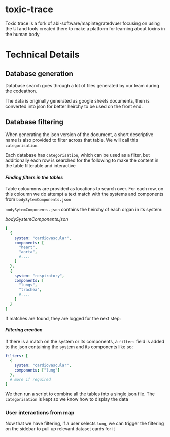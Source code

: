 # toxic-trace

Toxic trace is a fork of abi-software/mapintegratedvuer focusing on using the UI and tools created there to make a platform for learning about toxins in the human body



# Technical Details


## Database generation

Database search goes through a lot of files generated by our team during the codeathon.

The data is originally generated as google sheets documents, then is converted into json for better heirchy to be used on the front end.

## Database filtering

When generating the json version of the document, a short descriptive name is also provided to filter across that table. We will call this `categorisation`.

Each database has `categorisation`, which can be used as a filter, but additionally each row is searched for the following to make the content in the table filterable and interactive

#### *Finding filters in the tables*
Table coloumnns are provided as locations to search over. For each row, on this coloumn we do attempt a text match with the systems and components from `bodySytemComponents.json` 

`bodySytemComponents.json` contains the heirchy of each organ in its system:

_bodySystemComponents.json_
```yaml
[
  {
    system: "cardiovascular",
    components: [
      "heart",
      "aorta",
      #....
    ]
  },
  {
    system: "respiratory",
    components: [
      "lungs",
      "trachea",
      #....
    ]
  }
]
```

If matches are found, they are logged for the next step:

#### *Filtering creation*

If there is a match on the system or its components, a `filters` field is added to the json containing the system and its components like so:

```yaml
filters: [
  {
    system: "cardiovascular",
    components: ["lung"]
  },
  # more if required
]
```

We then run a script to combine all the tables into a single json file. The `categorisation` is kept so we know how to display the data

### User interactions from map

Now that we have filtering, if a user selects `lung`, we can trigger the filtering on the sidebar to pull up relevant dataset cards for it